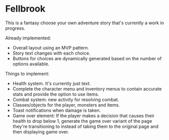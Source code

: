 # Fellbrook

This is a fantasy choose your own adventure story that's currently a work in progress.

Already implemented:
- Overall layout using an MVP pattern.
- Story text changes with each choice.
- Buttons for choices are dynamically generated based on the number of options available.

Things to implement:
- Health system. It's currently just text.
- Complete the character menu and inventory menus to contain accurate stats and provide the option to use items.
- Combat system: new activity for resolving combat.
- Classes/objects for the player, monsters and items.
- Toast notifications when damage is taken.
- Game over element: If the player makes a decision that causes their health to drop below 1, generate the game over variant of the page they're transitioning to instead of taking them to the original page and then displaying game over.
